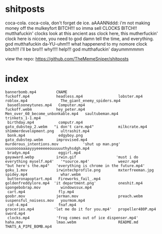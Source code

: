 # shitposts
coca-cola. coca-cola, don't forget de ice. aAAANNddd: i'm not making money off the mulkeyfort BITCH!!! so imma sell CLOCKS BITCH!! mutthafuckin' clocks look at this ancient ass clock here, this mutherfuckin' clock here is niccee, you need to god damn tell the time, and everything. god mutthafuckin           da-YU-uhm!!! what happenend to my nomore clock bitch!!! i'll be bro!!! why!!!! help!!! god mutthafuckin' dayummmmmm

view the repo: https://github.com/TheMemeSniper/shitposts

# index
```
bannerbomb.mp4         CNAME                                     fuckoff.mp4            headless.mp4                lobster.mp4                         roblox.mp4               The_giant_enemy_spiders.mp4
 basedlooneytunes.mp4   Computer.mp4                              fuckoff.webm           hey_peter.mp4               Men_over_60_become_unbonkable.mp4   saultubeman.mp4          trinkets_1-1.mp4
 birthday.mp4           computr.mp4                               gato_dubstep_2.webm   "i don't care.mp4"           milkcrate.mp4                       sh1mmerdevelopment.png   ultrashit.mp4
 bonk.mp4               edgyboy.png                               gato_dubstep.webm      improvised.mp4              murderous_intentions.mov           'shut up man.png'         uuuooooaaaayyyeeeeeeouuuuuthyhsdgh.mp4
 bradyn.mp4             eggirl.mp4                                gayaward.webp          irwin.gif                  'must i do everything myself.mp4'   '*source.mp4'             weezr.mp4
"but here's the.mp4"   'everything is chrome in the future.mp4'   goku_1.mov             irwintechprofile.png        mxterfreeman.jpg                    spidey.mp4               whar.webm
 butteronapoptart.mp4   Fireworks_fail_.mp4                       goldenfreddylore.mp4  'it department.png'          oneshit.mp4                         spongebobrap.mov         windowssux.mp4
 cart.mp4               fly.mp4                                   goobr.mov              jerman.mov                  preach.webm                         suspensful_noisess.mov   yourmom.mp4
 cat-4.mp4              fnaf.mp4                                  groceries.mp4         'let me do it for you.mp4'   propeller480P.mp4                   sword.mp4
 clocks.mp4            'frog comes out of ice dispenser.mp4'      haha.mov               lmao.webm                   README.md                           THATS_A_PIPE_BOMB.mp4
```
